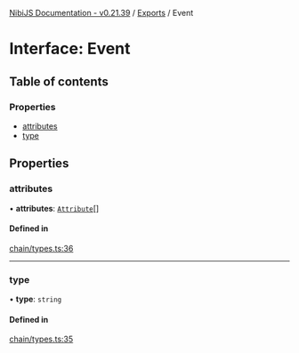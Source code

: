 [NibiJS Documentation - v0.21.39](../intro.md) / [Exports](../modules.md) / Event

# Interface: Event

## Table of contents

### Properties

- [attributes](Event.md#attributes)
- [type](Event.md#type)

## Properties

### attributes

• **attributes**: [`Attribute`](Attribute.md)[]

#### Defined in

[chain/types.ts:36](https://github.com/NibiruChain/ts-sdk/blob/26d148a/packages/nibijs/src/chain/types.ts#L36)

---

### type

• **type**: `string`

#### Defined in

[chain/types.ts:35](https://github.com/NibiruChain/ts-sdk/blob/26d148a/packages/nibijs/src/chain/types.ts#L35)
